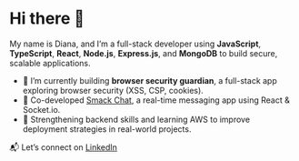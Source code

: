 # Hi there 👋

My name is Diana, and I’m a full-stack developer using **JavaScript**, **TypeScript**, **React**, **Node.js**, **Express.js**, and **MongoDB** to build secure, scalable applications.

- 🔧 I’m currently building **browser security guardian**, a full-stack app exploring browser security (XSS, CSP, cookies).
- 💬 Co-developed [Smack Chat](https://github.com/smack-apps/smack-chat), a real-time messaging app using React & Socket.io.
- 🌱 Strengthening backend skills and learning AWS to improve deployment strategies in real-world projects.

📬 Let’s connect on [LinkedIn](https://www.linkedin.com/in/divoz)

